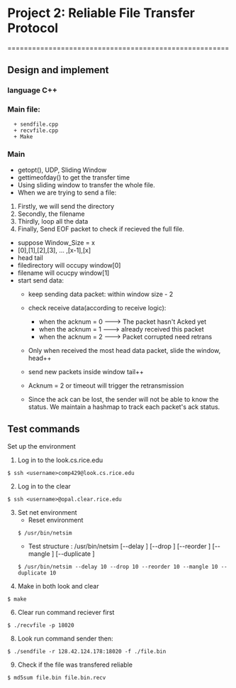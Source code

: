 # Project 2: Reliable File Transfer Protocol
======================================================
## Design and implement
   ### language C++
   ### Main file: 
      + sendfile.cpp
      + recvfile.cpp
      + Make
   ### Main 
   - getopt(), UDP, Sliding Window
   - gettimeofday() to get the transfer time
   - Using sliding window to transfer the whole file.
   - When we are trying to send a file:
   1. Firstly, we will send the directory
   2. Secondly, the filename
   3. Thirdly, loop all the data
   4. Finally, Send EOF packet to check if recieved the full file.
   - suppose Window_Size = x
   - [0],[1],[2],[3], ... ,[x-1],[x]
   - head                        tail
   - filedirectory will occupy window[0]
   - filename will ocucpy window[1]
   - start send data:
      - keep sending data packet: within window size - 2 
      - check receive data(according to receive logic):
        - when the acknum = 0 ---> The packet hasn't Acked yet
        - when the acknum = 1 ---> already received this packet
        - when the acknum = 2 ---> Packet corrupted need retrans
        
      - Only when received the most head data packet, slide the window, head++
      - send new packets inside window tail++
      - Acknum = 2 or timeout will trigger the retransmission
      - Since the ack can be lost, the sender will not be able to know the status. We maintain a hashmap to track each packet's ack status.
   
   

## Test commands
Set up the environment

1. Log in to the look.cs.rice.edu
```
$ ssh <username>comp429@look.cs.rice.edu
```
2. Log in to the clear
```
$ ssh <username>@opal.clear.rice.edu
```
3. Set net environment
   - Reset environment
    ```
    $ /usr/bin/netsim
    ```
   - Test structure :
   /usr/bin/netsim [--delay <percent>] [--drop <percent>]
                    [--reorder <percent>] [--mangle <percent>]
                    [--duplicate <percent>]
    ```
    $ /usr/bin/netsim --delay 10 --drop 10 --reorder 10 --mangle 10 --duplicate 10
    ```
5. Make in both look and clear
```
$ make
```
6. Clear run command reciever first
```
$ ./recvfile -p 18020
```
8. Look run command sender then:
```
$ ./sendfile -r 128.42.124.178:18020 -f ./file.bin
```
9. Check if the file was transfered reliable
```
$ md5sum file.bin file.bin.recv
```
